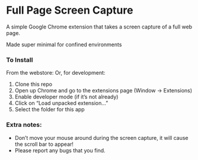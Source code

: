 Full Page Screen Capture
========================

A simple Google Chrome extension that takes a screen capture of a full web page.

Made super minimal for confined environments
### To Install

From the webstore:
Or, for development:

1. Clone this repo
2. Open up Chrome and go to the extensions page (Window → Extensions)
3. Enable developer mode (if it’s not already)
4. Click on “Load unpacked extension…”
5. Select the folder for this app

### Extra notes:

*   Don’t move your mouse around during the screen capture, it will cause the scroll bar to appear!
*   Please report any bugs that you find.
